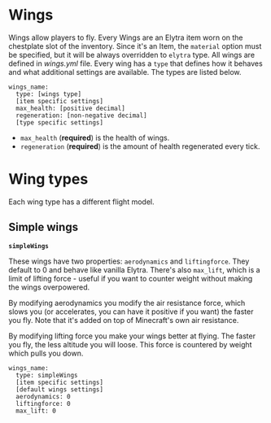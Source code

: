 # Wings

Wings allow players to fly. Every Wings are an Elytra item worn on the chestplate slot of the inventory. Since it's an Item, the `material` option must be specified, but it will be always overridden to `elytra` type. All wings are defined in _wings.yml_ file. Every wing has a `type` that defines how it behaves and what additional settings are available. The types are listed below.

```
wings_name:
  type: [wings type]
  [item specific settings]
  max_health: [positive decimal]
  regeneration: [non-negative decimal]
  [type specific settings]
```

* `max_health` (**required**) is the health of wings.
* `regeneration` (**required**) is the amount of health regenerated every tick.

# Wing types

Each wing type has a different flight model.

## Simple wings

**`simpleWings`**

These wings have two properties: `aerodynamics` and `liftingforce`. They default to 0 and behave like vanilla Elytra. There's also `max_lift`, which is a limit of lifting force - useful if you want to counter weight without making the wings overpowered.

By modifying aerodynamics you modify the air resistance force, which slows you (or accelerates, you can have it positive if you want) the faster you fly. Note that it's added on top of Minecraft's own air resistance.

By modifying lifting force you make your wings better at flying. The faster you fly, the less altitude you will loose. This force is countered by weight which pulls you down.

```
wings_name:
  type: simpleWings
  [item specific settings]
  [default wings settings]
  aerodynamics: 0
  liftingforce: 0
  max_lift: 0
```
